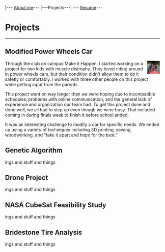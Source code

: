 |--- [About me](./index.html)---      |---Projects---|    --- [Resume](./resume.html)---

# Projects

---

## Modified Power Wheels Car

<img src="PowerWheels.png" alt="Car" style="float:right;width:42px;height:42px;">

Through the club on campus Make it Happen, I started working on a project for two kids with muscle distrophy. They loved riding around in power wheels cars, but their condition didn't allow them to do it safetly or comfortably. I worked with three other people on this project while getting input from the parents. 

This project went on way longer than we were hoping due to incompatible schedules, problems with online communication, and the general lack of experience and organization our team had. To get this project done and done well, we all had to step up even though we were busy. That included coming in during finals week to finish it before school ended. 

It was an interesting challenge to modify a car for specific needs. We ended up using a variety of techniques including 3D printing, sewing, woodworking, and "take it apart and hope for the best."

## Genetic Algorithm 

ings and stuff and things 

## Drone Project

ings and stuff and things 

## NASA CubeSat Feasibility Study
ings and stuff and things 


## Bridestone Tire Analysis
ings and stuff and things 
